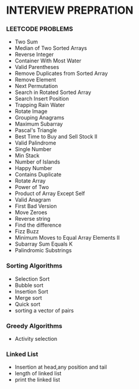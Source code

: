 
# INTERVIEW PREPRATION


### LEETCODE PROBLEMS
  - Two Sum
  - Median of Two Sorted Arrays
  - Reverse Integer
  - Container With Most Water
  - Valid Parentheses
  - Remove Duplicates from Sorted Array
  - Remove Element
  - Next Permutation
  - Search in Rotated Sorted Array
  - Search Insert Position
  - Trapping Rain Water
  - Rotate Image
  - Grouping Anagrams
  - Maximum Subarray
  - Pascal's Triangle
  - Best Time to Buy and Sell Stock II
  - Valid Palindrome
  - Single Number
  - Min Stack
  - Number of Islands
  - Happy Number
  - Contains Duplicate
  - Rotate Array
  - Power of Two
  - Product of Array Except Self
  - Valid Anagram
  - First Bad Version
  - Move Zeroes
  - Reverse string
  - Find the difference
  - Fizz Buzz
  - Minimum Moves to Equal Array Elements II
  - Subarray Sum Equals K
  - Palindromic Substrings
  
### Sorting Algorithms

  - Selection Sort
  - Bubble sort
  - Insertion Sort
  - Merge sort
  - Quick sort
  - sorting a vector of pairs

### Greedy Algorithms
  - Activity selection

### Linked List
  - Insertion at head,any position and tail
  - length of linked list
  - print the linked list




